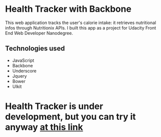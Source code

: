 # Health Tracker with Backbone

This web application tracks the user's calorie intake: it retrieves nutritional infos through Nutritionix APIs.
I built this app as a project for Udacity Front End Web Developer Nanodegree.
## Technologies used

* JavaScript
* Backbone
* Underscore
* Jquery
* Bower
* UIkit

# Health Tracker is under development, but you can try it anyway [at this link](https://wildboni.github.io/lake-map/public/index.html)
